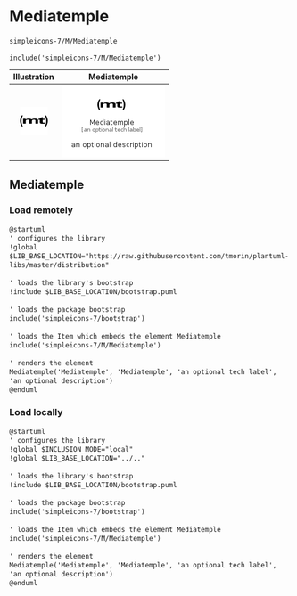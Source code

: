 # Mediatemple


```text
simpleicons-7/M/Mediatemple
```

```text
include('simpleicons-7/M/Mediatemple')
```



| Illustration | Mediatemple |
| :---: | :---: |
| ![illustration for Illustration](../../simpleicons-7/M/Mediatemple.png) | ![illustration for Mediatemple](../../simpleicons-7/M/Mediatemple.Local.png) |




## Mediatemple

### Load remotely
```plantuml
@startuml
' configures the library
!global $LIB_BASE_LOCATION="https://raw.githubusercontent.com/tmorin/plantuml-libs/master/distribution"

' loads the library's bootstrap
!include $LIB_BASE_LOCATION/bootstrap.puml

' loads the package bootstrap
include('simpleicons-7/bootstrap')

' loads the Item which embeds the element Mediatemple
include('simpleicons-7/M/Mediatemple')

' renders the element
Mediatemple('Mediatemple', 'Mediatemple', 'an optional tech label', 'an optional description')
@enduml
```

### Load locally
```plantuml
@startuml
' configures the library
!global $INCLUSION_MODE="local"
!global $LIB_BASE_LOCATION="../.."

' loads the library's bootstrap
!include $LIB_BASE_LOCATION/bootstrap.puml

' loads the package bootstrap
include('simpleicons-7/bootstrap')

' loads the Item which embeds the element Mediatemple
include('simpleicons-7/M/Mediatemple')

' renders the element
Mediatemple('Mediatemple', 'Mediatemple', 'an optional tech label', 'an optional description')
@enduml
```

